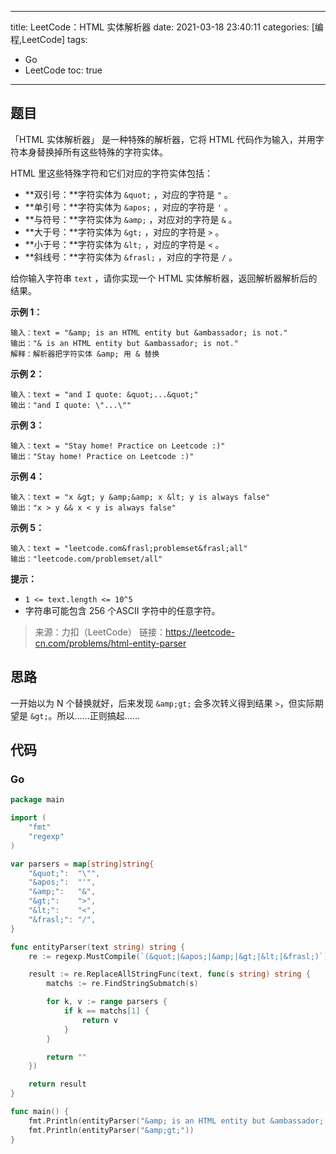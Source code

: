 ----
title: LeetCode：HTML 实体解析器
date: 2021-03-18 23:40:11
categories: [编程,LeetCode]
tags: 
- Go
- LeetCode
toc: true
----

## 题目

「HTML 实体解析器」 是一种特殊的解析器，它将 HTML 代码作为输入，并用字符本身替换掉所有这些特殊的字符实体。

HTML 里这些特殊字符和它们对应的字符实体包括：

- **双引号：**字符实体为 `&quot;` ，对应的字符是 `"` 。
- **单引号：**字符实体为 `&apos;` ，对应的字符是 `'` 。
- **与符号：**字符实体为 `&amp;` ，对应对的字符是 `&` 。
- **大于号：**字符实体为 `&gt;` ，对应的字符是 `>` 。
- **小于号：**字符实体为 `&lt;` ，对应的字符是 `<` 。
- **斜线号：**字符实体为 `&frasl;` ，对应的字符是 `/` 。

给你输入字符串 `text` ，请你实现一个 HTML 实体解析器，返回解析器解析后的结果。

<!-- more -->

**示例 1：**

```
输入：text = "&amp; is an HTML entity but &ambassador; is not."
输出："& is an HTML entity but &ambassador; is not."
解释：解析器把字符实体 &amp; 用 & 替换
```

**示例 2：**

```
输入：text = "and I quote: &quot;...&quot;"
输出："and I quote: \"...\""
```

**示例 3：**

```
输入：text = "Stay home! Practice on Leetcode :)"
输出："Stay home! Practice on Leetcode :)"
```

**示例 4：**

```
输入：text = "x &gt; y &amp;&amp; x &lt; y is always false"
输出："x > y && x < y is always false"
```

**示例 5：**

```
输入：text = "leetcode.com&frasl;problemset&frasl;all"
输出："leetcode.com/problemset/all"
```

**提示：**

- `1 <= text.length <= 10^5`
- 字符串可能包含 256 个ASCII 字符中的任意字符。

> 来源：力扣（LeetCode）
> 链接：https://leetcode-cn.com/problems/html-entity-parser

## 思路

一开始以为 N 个替换就好，后来发现 `&amp;gt;` 会多次转义得到结果 `>`，但实际期望是 `&gt;`。所以……正则搞起……

## 代码

### Go

```go
package main

import (
	"fmt"
	"regexp"
)

var parsers = map[string]string{
	"&quot;":  "\"",
	"&apos;":  "'",
	"&amp;":   "&",
	"&gt;":    ">",
	"&lt;":    "<",
	"&frasl;": "/",
}

func entityParser(text string) string {
	re := regexp.MustCompile(`(&quot;|&apos;|&amp;|&gt;|&lt;|&frasl;)`)

	result := re.ReplaceAllStringFunc(text, func(s string) string {
		matchs := re.FindStringSubmatch(s)

		for k, v := range parsers {
			if k == matchs[1] {
				return v
			}
		}

		return ""
	})

	return result
}

func main() {
	fmt.Println(entityParser("&amp; is an HTML entity but &ambassador; is not."))
	fmt.Println(entityParser("&amp;gt;"))
}
```